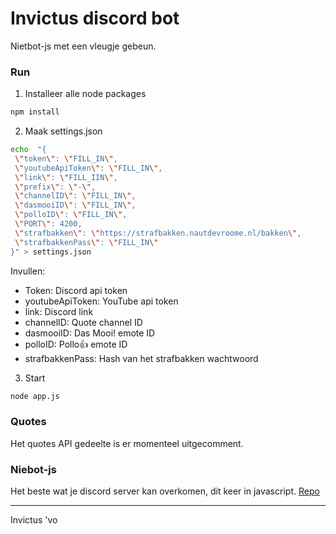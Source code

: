 # Invictus discord bot

Nietbot-js met een vleugje gebeun.

### Run
1. Installeer alle node packages
```sh
npm install
```
2. Maak settings.json
  ```sh
  echo  "{
   \"token\": \"FILL_IN\",
   \"youtubeApiToken\": \"FILL_IN\",
   \"link\": \"FILL_IIN\",
   \"prefix\": \"-\",
   \"channelID\": \"FILL_IN\",
   \"dasmooiID\": \"FILL_IN\",
   \"polloID\": \"FILL_IN\",
   \"PORT\": 4200,
   \"strafbakken\": \"https://strafbakken.nautdevroome.nl/bakken\",
   \"strafbakkenPass\": \"FILL_IN\"
}" > settings.json
  ```
  Invullen:
   - Token: Discord api token
   - youtubeApiToken: YouTube api token
   - link: Discord link
   - channelID: Quote channel ID
   - dasmooiID: Das Mooi! emote ID
   - polloID: Pollo👍 emote ID
   - strafbakkenPass: Hash van het strafbakken wachtwoord
3. Start
  ```sh
  node app.js
  ```
  
### Quotes
Het quotes API gedeelte is er momenteel uitgecomment.

### Niebot-js

Het beste wat je discord server kan overkomen, dit keer in javascript.
[Repo](Https://github.com/Nierot/Niebot-js)

<hr>
Invictus 'vo
